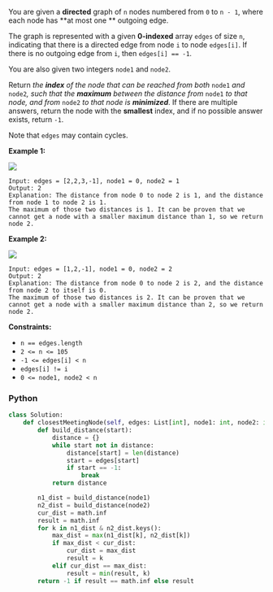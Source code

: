 You are given a  **directed**  graph of  `n`  nodes numbered from  `0`  to  `n - 1`, where each node has  **at most one
**  outgoing edge.

The graph is represented with a given  **0-indexed**  array  `edges`  of size  `n`, indicating that there is a directed
edge from node  `i`  to node  `edges[i]`. If there is no outgoing edge from  `i`, then  `edges[i] == -1`.

You are also given two integers  `node1`  and  `node2`.

Return  _the  **index**  of the node that can be reached from both_ `node1` _and_ `node2`_, such that the  **maximum**
between the distance from_ `node1` _to that node, and from_ `node2` _to that node is  **minimized**_. If there are
multiple answers, return the node with the  **smallest**  index, and if no possible answer exists, return  `-1`.

Note that  `edges`  may contain cycles.

**Example 1:**

![](https://assets.leetcode.com/uploads/2022/06/07/graph4drawio-2.png)

```
Input: edges = [2,2,3,-1], node1 = 0, node2 = 1
Output: 2
Explanation: The distance from node 0 to node 2 is 1, and the distance from node 1 to node 2 is 1.
The maximum of those two distances is 1. It can be proven that we cannot get a node with a smaller maximum distance than 1, so we return node 2.
```

**Example 2:**

![](https://assets.leetcode.com/uploads/2022/06/07/graph4drawio-4.png)

```
Input: edges = [1,2,-1], node1 = 0, node2 = 2
Output: 2
Explanation: The distance from node 0 to node 2 is 2, and the distance from node 2 to itself is 0.
The maximum of those two distances is 2. It can be proven that we cannot get a node with a smaller maximum distance than 2, so we return node 2.
```

**Constraints:**

- `n == edges.length`
- `2 <= n <= 105`
- `-1 <= edges[i] < n`
- `edges[i] != i`
- `0 <= node1, node2 < n`

### Python

```python
class Solution:
    def closestMeetingNode(self, edges: List[int], node1: int, node2: int) -> int:
        def build_distance(start):
            distance = {}
            while start not in distance:
                distance[start] = len(distance)
                start = edges[start]
                if start == -1:
                    break
            return distance

        n1_dist = build_distance(node1)
        n2_dist = build_distance(node2)
        cur_dist = math.inf
        result = math.inf
        for k in n1_dist & n2_dist.keys():
            max_dist = max(n1_dist[k], n2_dist[k])
            if max_dist < cur_dist:
                cur_dist = max_dist
                result = k
            elif cur_dist == max_dist:
                result = min(result, k)
        return -1 if result == math.inf else result
```